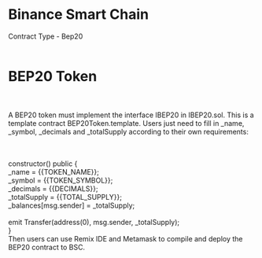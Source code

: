 # Binance Smart Chain <br>
 Contract Type - Bep20 <br><br>

# BEP20 Token<br><br>
A BEP20 token must implement the interface IBEP20 in IBEP20.sol. This is a template contract BEP20Token.template. Users just need to fill in _name, _symbol, _decimals and _totalSupply according to their own requirements:

<br><br>
  constructor() public {<br>
    _name = {{TOKEN_NAME}};<br>
    _symbol = {{TOKEN_SYMBOL}};<br>
    _decimals = {{DECIMALS}};<br>
    _totalSupply = {{TOTAL_SUPPLY}};<br>
    _balances[msg.sender] = _totalSupply;<br>
<br>
    emit Transfer(address(0), msg.sender, _totalSupply);<br>
  }<br>
Then users can use Remix IDE and Metamask to compile and deploy the BEP20 contract to BSC.<br>

